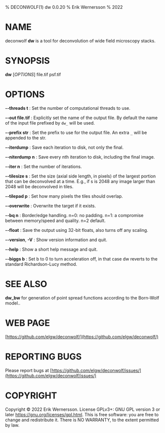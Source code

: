% DECONWOLF(1) dw 0.0.20
% Erik Wernersson
% 2022

# NAME
deconwolf **dw** is a tool for deconvolution of wide field microscopy stacks.

# SYNOPSIS
**dw** [*OPTIONS*] file.tif psf.tif

# OPTIONS
**\--threads t**
: Set the number of computational threads to use.

**\--out file.tif**
: Explicitly set the name of the output file. By default the name of the
input file prefixed by `dw_` will be used.

**\--prefix str**
: Set the prefix to use for the output file. An extra `_` will be appended
to the str.

**\--iterdump**
: Save each iteration to disk, not only the final.

**\--niterdump n**
: Save every nth iteration to disk, including the final image.

**\--iter n**
: Set the number of iterations.

**\--tilesize s**
: Set the size (axial side length, in pixels) of the largest portion that
can be deconvolved at a time. E.g., if s is 2048 any image larger than 2048
will be deconvolved in tiles.

**\--tilepad p**
: Set how many pixels the tiles should overlap.

**\--overwrite**
: Overwrite the target if it exists.

**\--bq n**
: Border/edge handling. n=0: no padding. n=1: a compromise between memory/speed
and quality. n=2 default.

**\--float**
: Save the output using 32-bit floats, also turns off any scaling.

**\--version**, **-V**
: Show version information and quit.

**\--help**
: Show a short help message and quit.

**\--biggs b**
: Set b to 0 to turn acceleration off, in that case dw reverts to the standard
Richardson-Lucy method.


# SEE ALSO
**dw_bw** for generation of point spread functions according to
the Born-Wolf model..

# WEB PAGE
[https://github.com/elgw/deconwolf/](https://github.com/elgw/deconwolf/)

# REPORTING BUGS
Please report bugs at
[https://github.com/elgw/deconwolf/issues/](https://github.com/elgw/deconwolf/issues/)

# COPYRIGHT
Copyright © 2022 Erik Wernersson.  License GPLv3+: GNU GPL version 3 or later
<https://gnu.org/licenses/gpl.html>.
This is free software: you are free to change and redistribute it.  There is NO WARRANTY, to the
extent permitted by law.
